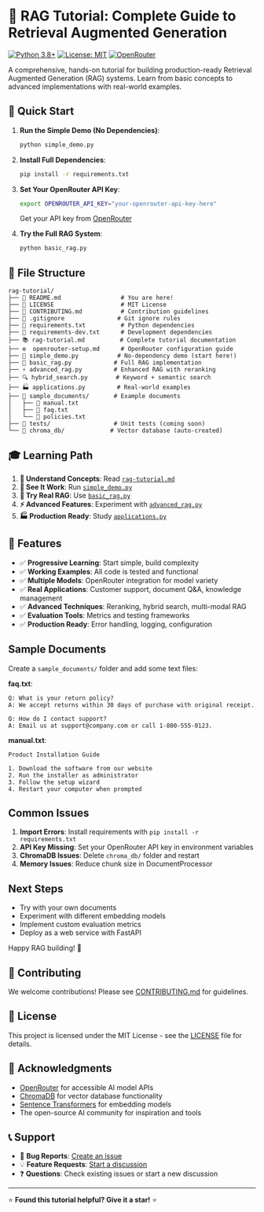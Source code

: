 # 🤖 RAG Tutorial: Complete Guide to Retrieval Augmented Generation

[![Python 3.8+](https://img.shields.io/badge/python-3.8+-blue.svg)](https://www.python.org/downloads/)
[![License: MIT](https://img.shields.io/badge/License-MIT-yellow.svg)](https://opensource.org/licenses/MIT)
[![OpenRouter](https://img.shields.io/badge/API-OpenRouter-green.svg)](https://openrouter.ai/)

A comprehensive, hands-on tutorial for building production-ready Retrieval Augmented Generation (RAG) systems. Learn from basic concepts to advanced implementations with real-world examples.

## 🚀 Quick Start

1. **Run the Simple Demo (No Dependencies)**:
   ```bash
   python simple_demo.py
   ```

2. **Install Full Dependencies**:
   ```bash
   pip install -r requirements.txt
   ```

3. **Set Your OpenRouter API Key**:
   ```bash
   export OPENROUTER_API_KEY="your-openrouter-api-key-here"
   ```
   
   Get your API key from [OpenRouter](https://openrouter.ai/keys)

4. **Try the Full RAG System**:
   ```bash
   python basic_rag.py
   ```

## 📁 File Structure

```
rag-tutorial/
├── 📄 README.md                 # You are here!
├── 📄 LICENSE                   # MIT License
├── 📄 CONTRIBUTING.md           # Contribution guidelines
├── 📄 .gitignore               # Git ignore rules
├── 📄 requirements.txt          # Python dependencies
├── 📄 requirements-dev.txt      # Development dependencies
├── 📚 rag-tutorial.md          # Complete tutorial documentation
├── ⚙️  openrouter-setup.md      # OpenRouter configuration guide
├── 🎯 simple_demo.py           # No-dependency demo (start here!)
├── 🔧 basic_rag.py            # Full RAG implementation
├── ⚡ advanced_rag.py         # Enhanced RAG with reranking
├── 🔍 hybrid_search.py        # Keyword + semantic search
├── 🏭 applications.py         # Real-world examples
├── 📁 sample_documents/       # Example documents
│   ├── 📄 manual.txt
│   ├── 📄 faq.txt
│   └── 📄 policies.txt
├── 📁 tests/                  # Unit tests (coming soon)
└── 📁 chroma_db/             # Vector database (auto-created)
```

## 🎓 Learning Path

1. **📖 Understand Concepts**: Read [`rag-tutorial.md`](rag-tutorial.md)
2. **👀 See It Work**: Run [`simple_demo.py`](simple_demo.py) 
3. **🔧 Try Real RAG**: Use [`basic_rag.py`](basic_rag.py)
4. **⚡ Advanced Features**: Experiment with [`advanced_rag.py`](advanced_rag.py)
5. **🏭 Production Ready**: Study [`applications.py`](applications.py)

## 🔧 Features

- ✅ **Progressive Learning**: Start simple, build complexity
- ✅ **Working Examples**: All code is tested and functional
- ✅ **Multiple Models**: OpenRouter integration for model variety
- ✅ **Real Applications**: Customer support, document Q&A, knowledge management
- ✅ **Advanced Techniques**: Reranking, hybrid search, multi-modal RAG
- ✅ **Evaluation Tools**: Metrics and testing frameworks
- ✅ **Production Ready**: Error handling, logging, configuration

## Sample Documents

Create a `sample_documents/` folder and add some text files:

**faq.txt**:
```
Q: What is your return policy?
A: We accept returns within 30 days of purchase with original receipt.

Q: How do I contact support?
A: Email us at support@company.com or call 1-800-555-0123.
```

**manual.txt**:
```
Product Installation Guide

1. Download the software from our website
2. Run the installer as administrator
3. Follow the setup wizard
4. Restart your computer when prompted
```

## Common Issues

1. **Import Errors**: Install requirements with `pip install -r requirements.txt`
2. **API Key Missing**: Set your OpenRouter API key in environment variables
3. **ChromaDB Issues**: Delete `chroma_db/` folder and restart
4. **Memory Issues**: Reduce chunk size in DocumentProcessor

## Next Steps

- Try with your own documents
- Experiment with different embedding models
- Implement custom evaluation metrics
- Deploy as a web service with FastAPI

Happy RAG building! 🚀

## 🤝 Contributing

We welcome contributions! Please see [CONTRIBUTING.md](CONTRIBUTING.md) for guidelines.

## 📄 License

This project is licensed under the MIT License - see the [LICENSE](LICENSE) file for details.

## 🌟 Acknowledgments

- [OpenRouter](https://openrouter.ai/) for accessible AI model APIs
- [ChromaDB](https://www.trychroma.com/) for vector database functionality
- [Sentence Transformers](https://www.sbert.net/) for embedding models
- The open-source AI community for inspiration and tools

## 📞 Support

- 🐛 **Bug Reports**: [Create an issue](https://github.com/your-username/rag-tutorial/issues)
- 💡 **Feature Requests**: [Start a discussion](https://github.com/your-username/rag-tutorial/discussions)
- ❓ **Questions**: Check existing issues or start a new discussion

---

⭐ **Found this tutorial helpful? Give it a star!** ⭐
